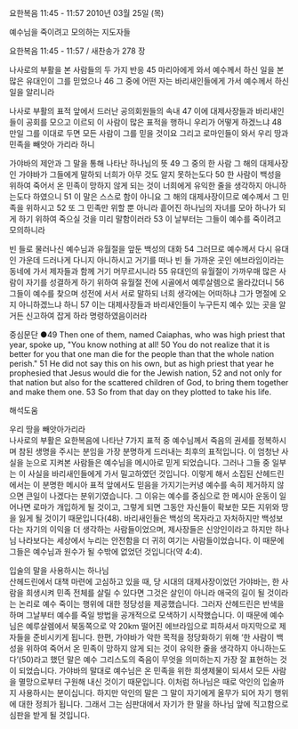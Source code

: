 요한복음 11:45 - 11:57 
2010년 03월 25일 (목)

예수님을 죽이려고 모의하는 지도자들



요한복음 11:45 - 11:57 / 새찬송가 278 장


나사로의 부활을 본 사람들의 두 가지 반응
45 마리아에게 와서 예수께서 하신 일을 본 많은 유대인이 그를 믿었으나 46 그 중에 어떤 자는 바리새인들에게 가서 예수께서 하신 일을 알리니라 

나사로 부활의 표적 앞에서 드러난 공의회원들의 속내
47 이에 대제사장들과 바리새인들이 공회를 모으고 이르되 이 사람이 많은 표적을 행하니 우리가 어떻게 하겠느냐 48 만일 그를 이대로 두면 모든 사람이 그를 믿을 것이요 그리고 로마인들이 와서 우리 땅과 민족을 빼앗아 가리라 하니 

가야바의 제안과 그 말을 통해 나타난 하나님의 뜻
49 그 중의 한 사람 그 해의 대제사장인 가야바가 그들에게 말하되 너희가 아무 것도 알지 못하는도다 50 한 사람이 백성을 위하여 죽어서 온 민족이 망하지 않게 되는 것이 너희에게 유익한 줄을 생각하지 아니하는도다 하였으니 51 이 말은 스스로 함이 아니요 그 해의 대제사장이므로 예수께서 그 민족을 위하시고 52 또 그 민족만 위할 뿐 아니라 흩어진 하나님의 자녀를 모아 하나가 되게 하기 위하여 죽으실 것을 미리 말함이러라 53 이 날부터는 그들이 예수를 죽이려고 모의하니라 

빈 들로 물러나신 예수님과 유월절을 앞둔 백성의 대화
54 그러므로 예수께서 다시 유대인 가운데 드러나게 다니지 아니하시고 거기를 떠나 빈 들 가까운 곳인 에브라임이라는 동네에 가서 제자들과 함께 거기 머무르시니라 55 유대인의 유월절이 가까우매 많은 사람이 자기를 성결하게 하기 위하여 유월절 전에 시골에서 예루살렘으로 올라갔더니 56 그들이 예수를 찾으며 성전에 서서 서로 말하되 너희 생각에는 어떠하냐 그가 명절에 오지 아니하겠느냐 하니 57 이는 대제사장들과 바리새인들이 누구든지 예수 있는 곳을 알거든 신고하여 잡게 하라 명령하였음이러라 

중심문단 ●49 Then one of them, named Caiaphas, who was high priest that year, spoke up, "You know nothing at all! 50 You do not realize that it is better for you that one man die for the people than that the whole nation perish." 51 He did not say this on his own, but as high priest that year he prophesied that Jesus would die for the Jewish nation, 52 and not only for that nation but also for the scattered children of God, to bring them together and make them one. 53 So from that day on they plotted to take his life.

해석도움





우리 땅을 빼앗아가리라  
나사로의 부활은 요한복음에 나타난 7가지 표적 중 예수님께서 죽음의 권세를 정복하시며 참된 생명을 주시는 분임을 가장 분명하게 드러내는 최후의 표적입니다. 이 엄청난 사실을 눈으로 지켜본 사람들은 예수님을 메시아로 믿게 되었습니다. 그러나 그들 중 일부는 이 사실을 바리새인들에게 가서 밀고하였던 것입니다. 이렇게 해서 소집된 산헤드린에서는 이 분명한 메시아 표적 앞에서도 믿음을 가지기는커녕 예수를 속히 제거하지 않으면 큰일이 나겠다는 분위기였습니다. 그 이유는 예수를 중심으로 한 메시아 운동이 일어나면 로마가 개입하게 될 것이고, 그렇게 되면 그동안 자신들이 확보한 모든 지위와 땅을 잃게 될 것이기 때문입니다(48). 바리새인들은 백성의 목자라고 자처하지만 백성보다는 자기의 이익을 더 생각하는 사람들이었으며, 제사장들은 신앙인이라고 하지만 하나님 나라보다는 세상에서 누리는 안전함을 더 귀히 여기는 사람들이었습니다. 이 때문에 그들은 예수님과 원수가 될 수밖에 없었던 것입니다(약 4:4).

입술의 말을 사용하시는 하나님  
산헤드린에서 대책 마련에 고심하고 있을 때, 당 시대의 대제사장이었던 가야바는, 한 사람을 희생시켜 민족 전체를 살릴 수 있다면 그것은 살인이 아니라 애국의 길이 될 것이라는 논리로 예수 죽이는 행위에 대한 정당성을 제공했습니다. 그러자 산헤드린은 반색을 하며 그날부터 예수를 죽일 방법을 공개적으로 모색하기 시작했습니다. 이 때문에 예수님은 예루살렘에서 북동쪽으로 약 20km 떨어진 에브라임으로 피하셔서 마지막으로 제자들을 준비시키게 됩니다. 한편, 가야바가 악한 목적을 정당화하기 위해 ‘한 사람이 백성을 위하여 죽어서 온 민족이 망하지 않게 되는 것이 유익한 줄을 생각하지 아니하는도다’(50)라고 했던 말은 예수 그리스도의 죽음이 무엇을 의미하는지 가장 잘 표현하는 것이 되었습니다. 가야바의 말대로 예수님은 온 민족을 위한 희생제물이 되셔서 모든 사람을 멸망으로부터 구원해 내신 것이기 때문입니다. 이처럼 하나님은 때로 악인의 입술까지 사용하시는 분이십니다. 하지만 악인의 말은 그 말이 자기에게 올무가 되어 자기 행위에 대한 정죄가 됩니다. 그래서 그는 심판대에서 자기가 한 말을 하나님 앞에 직고함으로 심판을 받게 될 것입니다.